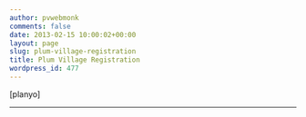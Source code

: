 ```yaml
---
author: pvwebmonk
comments: false
date: 2013-02-15 10:00:02+00:00
layout: page
slug: plum-village-registration
title: Plum Village Registration
wordpress_id: 477
---
```


[planyo]



* * *



